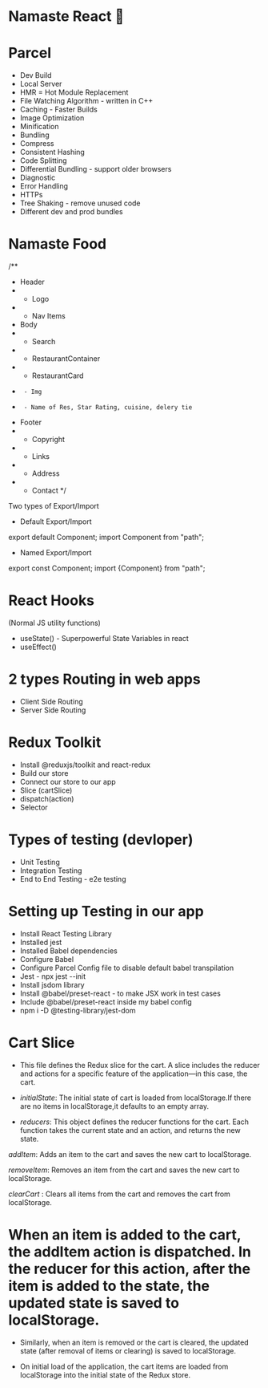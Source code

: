 # Namaste React 🚀


# Parcel
- Dev Build
- Local Server
- HMR = Hot Module Replacement
- File Watching Algorithm - written in C++
- Caching - Faster Builds
- Image Optimization
- Minification
- Bundling
- Compress
- Consistent Hashing
- Code Splitting
- Differential Bundling - support older browsers
- Diagnostic
- Error Handling
- HTTPs
- Tree Shaking - remove unused code
- Different dev and prod bundles



# Namaste Food


/**
 * Header
 *  - Logo
 *  - Nav Items
 * Body
 *  - Search
 *  - RestaurantContainer
 *    - RestaurantCard
 *      - Img
 *      - Name of Res, Star Rating, cuisine, delery tie
 * Footer
 *  - Copyright
 *  - Links
 *  - Address
 *  - Contact
 */



 Two types of Export/Import


- Default Export/Import

export default Component;
import Component from "path";


- Named Export/Import

export const Component;
import {Component} from "path";


# React Hooks
 (Normal JS utility functions)
- useState() - Superpowerful State Variables in react
- useEffect()



#  2 types Routing in web apps
 - Client Side Routing
 - Server Side Routing




 # Redux Toolkit
  - Install @reduxjs/toolkit and react-redux
  - Build our store
  - Connect our store to our app
  - Slice (cartSlice)
  - dispatch(action)
  - Selector


# Types of testing (devloper)
 - Unit Testing
 - Integration Testing
 - End to End Testing - e2e testing

# Setting up Testing in our app
 - Install React Testing Library
 - Installed jest
 - Installed Babel dependencies
 - Configure Babel 
 - Configure Parcel Config file to disable default babel transpilation 
 - Jest  - npx jest --init
 - Install jsdom library
 - Install @babel/preset-react - to make JSX work in test cases
 - Include @babel/preset-react inside my babel config
 - npm i -D @testing-library/jest-dom
 



 # Cart Slice

- This file defines the Redux slice for the cart. A slice includes the reducer and actions for a specific feature of the application—in this case, the cart.

- *initialState*: The initial state of cart is loaded from localStorage.If there are no items in localStorage,it defaults to an empty array.

- *reducers*: This object defines the reducer functions for the cart. Each function takes the current state and an action, and returns the new state.

*addItem*: Adds an item to the cart and saves the new cart to localStorage.

*removeItem*: Removes an item from the cart and saves the new cart to localStorage.

*clearCart* : Clears all items from the cart and removes the cart from localStorage. 

# When an item is added to the cart, the addItem action is dispatched. In the reducer for this action, after the item is added to the state, the updated state is saved to localStorage.

- Similarly, when an item is removed or the cart is cleared, the updated state (after removal of items or clearing) is saved to localStorage. 

- On initial load of the application, the cart items are loaded from localStorage into the initial state of the Redux store.
